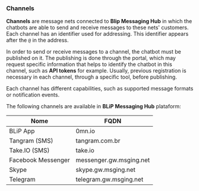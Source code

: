 ### Channels

**Channels** are message nets connected to **Blip Messaging Hub** in which the chatbots are able to send and receive messages to these nets' customers. Each channel has an identifier used for addressing. This identifier appears after the `@` in the address.

In order to send or receive messages to a channel, the chatbot must be published on it. The publishing is done through the portal, which may request specific information that helps to identify the chatbot in this channel, such as  **API tokens** for example. Usually, previous registration is necessary in each channel, through a specific tool, before publishing.

Each channel has different capabilities, such as supported message formats or notification events.

The following channels are available in **BLiP Messaging Hub** plataform:

| Nome               | FQDN                    |
|--------------------|-------------------------|
| BLiP App           | 0mn.io                  |
| Tangram (SMS)      | tangram.com.br          |
| Take.IO (SMS)      | take.io                 |
| Facebook Messenger | messenger.gw.msging.net |
| Skype              | skype.gw.msging.net     |
| Telegram           | telegram.gw.msging.net  |